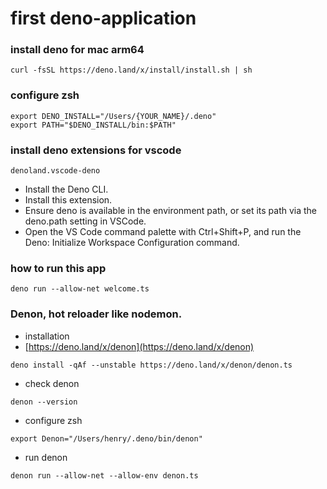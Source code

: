 # first deno-application

### install deno for mac arm64

```
curl -fsSL https://deno.land/x/install/install.sh | sh
```

### configure zsh

```
export DENO_INSTALL="/Users/{YOUR_NAME}/.deno"
export PATH="$DENO_INSTALL/bin:$PATH"
```

### install deno extensions for vscode

```
denoland.vscode-deno
```

- Install the Deno CLI.
- Install this extension.
- Ensure deno is available in the environment path, or set its path via the deno.path setting in VSCode.
- Open the VS Code command palette with Ctrl+Shift+P, and run the Deno: Initialize Workspace Configuration command.

### how to run this app

```
deno run --allow-net welcome.ts
```

### Denon, hot reloader like nodemon.

- installation
- [https://deno.land/x/denon](https://deno.land/x/denon)

```
deno install -qAf --unstable https://deno.land/x/denon/denon.ts
```

- check denon

```
denon --version
```

- configure zsh

```
export Denon="/Users/henry/.deno/bin/denon"
```

- run denon

```
denon run --allow-net --allow-env denon.ts
```
